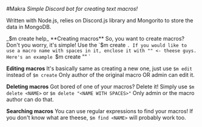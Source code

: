 #Makra
_Simple Discord bot for creating text macros!_

Written with Node.js, relies on Discord.js library and Mongorito to store the data in MongoDB. 


_$m create help_
**Creating macros**
So, you want to create macros? Don't you worry, it's simple!
Use the `$m create <NAME> <CONTENT>`. If you would like to use a macro name with spaces in it, enclose it with "" <- theese guys. Here's an example `$m create "<NAME WITH SPACES>" <CONTENT>` 

**Editing macros**
It's basically same as creating a new one, just use `$m edit` instead of `$m create`
Only author of the original macro OR admin can edit it.

**Deleting macros**
Got bored of one of your macros? Delete it!
Simply use `$m delete <NAME>` or `$m delete "<NAME WITH SPACES>"` 
Only admin or the macro author can do that.

**Searching macros**
You can use regular expressions to find your macros! If you don't know what are theese, `$m find <NAME>` will probably work too.

